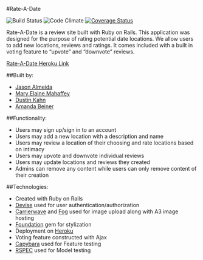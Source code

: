 #Rate-A-Date 

![Build Status](https://codeship.com/projects/6c866a60-6ba7-0134-54fc-2e8398cca30e/status?branch=master)
![Code Climate](https://codeclimate.com/github/dkkahn10/group-project-reviews.png)
[![Coverage Status](https://coveralls.io/repos/github/dkkahn10/group-project-reviews/badge.svg)](https://coveralls.io/github/dkkahn10/group-project-reviews)

Rate-A-Date is a review site built with Ruby on Rails. This application was designed for the purpose of rating potential date locations.  We allow users to add new locations, reviews and ratings. It comes included with a built in voting feature to “upvote” and “downvote” reviews. 

[Rate-A-Date Heroku Link](https://rate-a-date.herokuapp.com/)

##Built by:
*	[Jason Almeida](https://github.com/Cyril-Jay)
*	[Mary Elaine Mahaffey](https://github.com/mmahaff)
*	[Dustin Kahn](https://github.com/dkkahn10)
*	[Amanda Beiner](https://github.com/amandabeiner)


##Functionality: 
*	Users may sign up/sign in to an account 
*	Users may add a new location with a description and name 
*	Users may review a location of their choosing and rate locations based on intimacy 
*	Users may upvote and downvote individual reviews
*	Users may update locations and reviews they created
*	Admins can remove any content while users can only remove content of their creation


##Technologies: 
*	Created with Ruby on Rails
*	[Devise](https://github.com/plataformatec/devise) used for user authentication/authorization
*	[Carrierwave](https://github.com/carrierwaveuploader/carrierwave) and [Fog](https://github.com/fog/fog) used for image upload along with A3 image hosting
*	[Foundation](https://github.com/zurb/foundation-rails) gem for stylization
*	Deployment on [Heroku](http://heroku.com/)
*	Voting feature constructed with Ajax
*	[Capybara](http://jnicklas.github.io/capybara/) used for Feature testing 
*	[RSPEC](https://github.com/rspec/rspec) used for Model testing
